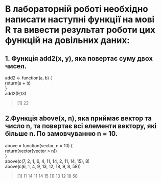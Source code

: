 <h1>В лабораторній роботі необхідно написати наступні функції на мові R та вивести результат роботи цих функцій на довільних даних:</h1> 

## 1. Функція add2(x, y), яка повертає суму двох чисел. ## 
add2 <- function(a, b) { <br>
  return(a + b) <br>
} <br>
add2(9,13) <br>
> [1] 22

## 2.Функція above(x, n), яка приймає вектор та число n, та повертає всі елементи вектору, які більше n. По замовчуванню n = 10. ##
above = function(vector, n = 10) { <br> 
  return(vector[vector > n]) <br>
} <br>
above(c(7, 2, 1, 6, 4, 11, 14, 2, 11, 14, 15), 8) <br>
above(c(6, 1, 4, 9, 13, 12, 18, 9, 8, 58)) <br>

> [1] 11 14 11 14 15
> [1] 13 12 18 58
